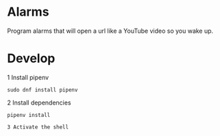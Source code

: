# Alarms

Program alarms that will open a url like a YouTube video so you wake up.


# Develop

1 Install pipenv

```Shell
sudo dnf install pipenv
```

2 Install dependencies

```Shell
pipenv install

3 Activate the shell
